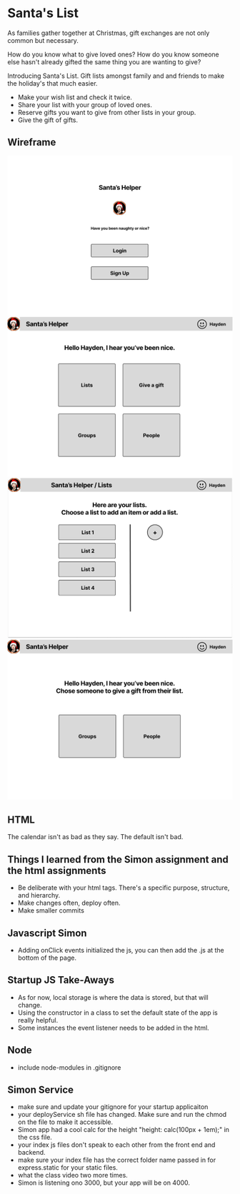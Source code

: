 # Santa's List

As families gather together at Christmas, gift exchanges are not only common but necessary.

How do you know what to give loved ones? How do you know someone else hasn't already gifted the same thing you are wanting to give?

Introducing Santa's List. Gift lists amongst family and and friends to make the holiday's that much easier.

- Make your wish list and check it twice.
- Share your list with your group of loved ones.
- Reserve gifts you want to give from other lists in your group.
- Give the gift of gifts.

## Wireframe

![Login](Login.png)
![Home Page](HomePage.png)
![Lists](Lists.png)
![People](People.png)

## HTML
The calendar isn't as bad as they say. The default isn't bad.

## Things I learned from the Simon assignment and the html assignments
- Be deliberate with your html tags. There's a specific purpose, structure, and hierarchy.
- Make changes often, deploy often.
- Make smaller commits

## Javascript Simon
- Adding onClick events initialized the js, you can then add the .js at the bottom of the page.

## Startup JS Take-Aways
- As for now, local storage is where the data is stored, but that will change.
- Using the constructor in a class to set the default state of the app is really helpful.
- Some instances the event listener needs to be added in the html.

## Node
- include node-modules in .gitignore

## Simon Service
- make sure and update your gitignore for your startup applicaiton
- your deployService sh file has changed. Make sure and run the chmod on the file to make it accessible.
- Simon app had a cool calc for the height "height: calc(100px + 1em);" in the css file.
- your index js files don't speak to each other from the front end and backend.
- make sure your index file has the correct folder name passed in for express.static for your static files.
- what the class video two more times.
- Simon is listening ono 3000, but your app will be on 4000.
